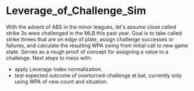 # Leverage_of_Challenge_Sim

With the advent of ABS in the minor leagues, let's assume close called strike 3s were challenged in the MLB this past year. 
Goal is to take called strike threes that are on edge of plate, assign challenge successes or failures, and calculate the resulting WPA swing from initial call to new game state. 
Serves as a rough proof of concept for assigning a value to a challenge.
Next steps to mess with: 
- apply Leverage Index normalization. 
- test expected outcome of overturned-challenge at bat, currently only using WPA of new count and situation. 